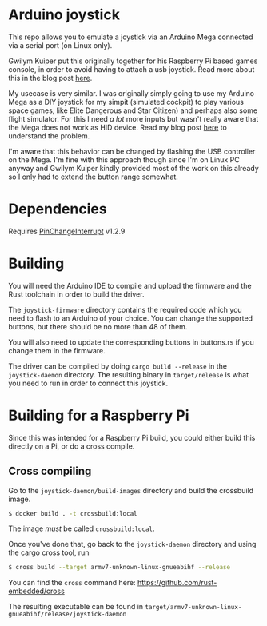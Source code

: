 # Arduino joystick

This repo allows you to emulate a joystick via an Arduino Mega connected via a serial port (on Linux only).

Gwilym Kuiper put this originally together for his Raspberry Pi based games console, in order to avoid having to attach a usb joystick. Read more about this in the blog post [here](https://gwilym.dev/2021/02/virtual-joystick-on-linux/).

My usecase is very similar. I was originally simply going to use my Arduino Mega as a DIY joystick for my simpit (simulated cockpit) to play various space games, like Elite Dangerous and Star Citizen) and perhaps also some flight simulator. For this I need _a lot_ more inputs but wasn't really aware that the Mega does not work as HID device. Read my blog post [here](https://beko.famkos.net/2022/03/27/using-an-arduino-mega-as-joystick-on-linux-pc/) to understand the problem.

I'm aware that this behavior can be changed by flashing the USB controller on the Mega. I'm fine with this approach though since I'm on Linux PC anyway and Gwilym Kuiper kindly provided most of the work on this already so I only had to extend the button range somewhat.

# Dependencies

Requires [PinChangeInterrupt](https://github.com/NicoHood/PinChangeInterrupt) v1.2.9

# Building

You will need the Arduino IDE to compile and upload the firmware and the Rust toolchain in order to build the driver.

The `joystick-firmware` directory contains the required code which you need to flash to an Arduino of your choice.
You can change the supported buttons, but there should be no more than 48 of them.

You will also need to update the corresponding buttons in buttons.rs if you change them in the firmware.

The driver can be compiled by doing `cargo build --release` in the `joystick-daemon` directory.
The resulting binary in `target/release` is what you need to run in order to connect this joystick.

# Building for a Raspberry Pi

Since this was intended for a Raspberry Pi build, you could either build this directly on a Pi, or do a cross compile.

## Cross compiling

Go to the `joystick-daemon/build-images` directory and build the crossbuild image.

```sh
$ docker build . -t crossbuild:local
```

The image _must_ be called `crossbuild:local`.

Once you've done that, go back to the `joystick-daemon` directory and using the cargo cross tool, run

```sh
$ cross build --target armv7-unknown-linux-gnueabihf --release
```

You can find the `cross` command here: https://github.com/rust-embedded/cross

The resulting executable can be found in `target/armv7-unknown-linux-gnueabihf/release/joystick-daemon`